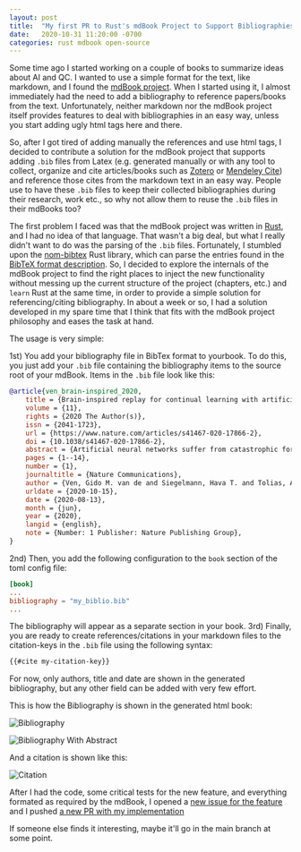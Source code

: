 ```yaml
---
layout: post
title:  "My first PR to Rust's mdBook Project to Support Bibliographies in Books"
date:   2020-10-31 11:20:00 -0700
categories: rust mdbook open-source
---
```


Some time ago I started working on a couple of books to summarize ideas about AI and QC. I wanted to use a simple format
for the text, like markdown, and I found the [mdBook project](https://github.com/rust-lang/mdBook). When I started using
it, I almost immediately had the need to add a bibliography to reference papers/books from the text. Unfortunately,
neither markdown nor the mdBook project itself provides features to deal with bibliographies in an easy way, unless you
start adding ugly html tags here and there.
   
So, after I got tired of adding manually the references and use html tags, I decided to contribute a solution for the
mdBook project that supports adding `.bib` files from Latex (e.g. generated manually or with any tool to collect, 
organize and cite articles/books such as [Zotero](https://www.zotero.org/) or [Mendeley Cite](https://www.mendeley.com/reference-management/mendeley-cite))
and reference those cites from the markdown text in an easy way. People use to have these `.bib` files to keep their
collected bibliographies during their research, work etc., so why not allow them to reuse the `.bib` files in their 
mdBooks too?

The first problem I faced was that the mdBook project was written in [Rust](https://www.rust-lang.org/), and I had no
idea of that language. That wasn't a big deal, but what I really didn't want to do was the parsing of the `.bib` files. 
Fortunately, I stumbled upon the [nom-bibtex](https://github.com/charlesvdv/nom-bibtex) Rust library, which can parse 
the entries found in the [BibTeX format description](http://www.bibtex.org/Format/). So, I decided to explore the
internals of the mdBook project to find the right places to inject the new functionality without messing up the current
structure of the project (chapters, etc.) and `learn` Rust at the same time, in order to provide a simple solution for 
referencing/citing bibliography. In about a week or so, I had a solution developed in my spare time that I think that 
fits with the mdBook project philosophy and eases the task at hand.

The usage is very simple: 

1st) You add your bibliography file in BibTex format to yourbook. To do this, you just add your 
`.bib` file containing the bibliography items to the source root of your mdBook. Items in the `.bib` file look like this:

```bibtex
@article{ven_brain-inspired_2020,
	title = {Brain-inspired replay for continual learning with artificial neural networks},
	volume = {11},
	rights = {2020 The Author(s)},
	issn = {2041-1723},
	url = {https://www.nature.com/articles/s41467-020-17866-2},
	doi = {10.1038/s41467-020-17866-2},
	abstract = {Artificial neural networks suffer from catastrophic forgetting. Unlike humans, when these networks are trained on something new, they rapidly forget what was learned before. In the brain, a mechanism thought to be important for protecting memories is the reactivation of neuronal activity patterns representing those memories. In artificial neural networks, such memory replay can be implemented as ‘generative replay’, which can successfully – and surprisingly efficiently – prevent catastrophic forgetting on toy examples even in a class-incremental learning scenario. However, scaling up generative replay to complicated problems with many tasks or complex inputs is challenging. We propose a new, brain-inspired variant of replay in which internal or hidden representations are replayed that are generated by the network’s own, context-modulated feedback connections. Our method achieves state-of-the-art performance on challenging continual learning benchmarks (e.g., class-incremental learning on {CIFAR}-100) without storing data, and it provides a novel model for replay in the brain. One challenge that faces artificial intelligence is the inability of deep neural networks to continuously learn new information without catastrophically forgetting what has been learnt before. To solve this problem, here the authors propose a replay-based algorithm for deep learning without the need to store data.},
	pages = {1--14},
	number = {1},
	journaltitle = {Nature Communications},
	author = {Ven, Gido M. van de and Siegelmann, Hava T. and Tolias, Andreas S.},
	urldate = {2020-10-15},
	date = {2020-08-13},
	month = {jun},
    year = {2020},
	langid = {english},
	note = {Number: 1 Publisher: Nature Publishing Group},
}
```
2nd) Then, you add the following configuration to the `book` section of the toml config file:

```toml
[book]
...
bibliography = "my_biblio.bib"
...
```

The bibliography will appear as a separate section in your book. 
3rd) Finally, you are ready to create references/citations in your markdown files to the citation-keys in the `.bib` file
using the following syntax:

```markdown
{{#cite my-citation-key}}
``` 

For now, only authors, title and date are shown in the generated bibliography, but any other field can be added with 
very few effort.

This is how the Bibliography is shown in the generated html book:

![Bibliography]({{site.baseurl}}/post-images/2020-10-31-rust-mdbook-bib/bibliography.png)

![Bibliography With Abstract]({{site.baseurl}}/post-images/2020-10-31-rust-mdbook-bib/bibliowithabstract.png)

And a citation is shown like this:

![Citation]({{site.baseurl}}/post-images/2020-10-31-rust-mdbook-bib/citation.png)

After I had the code, some critical tests for the new feature, and everything formated as required by the mdBook, I opened
a [new issue for the feature](https://github.com/rust-lang/mdBook/issues/1350) and I pushed [a new PR with my implementation](https://github.com/rust-lang/mdBook/pull/1351)

If someone else finds it interesting, maybe it'll go in the main branch at some point.  